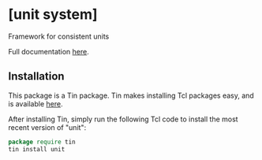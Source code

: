 # [unit system]
Framework for consistent units

Full documentation [here](https://raw.githubusercontent.com/ambaker1/unit/main/doc/unit.pdf).
 
## Installation
This package is a Tin package. 
Tin makes installing Tcl packages easy, and is available [here](https://github.com/ambaker1/Tin).

After installing Tin, simply run the following Tcl code to install the most recent version of "unit":
```tcl
package require tin
tin install unit
```

